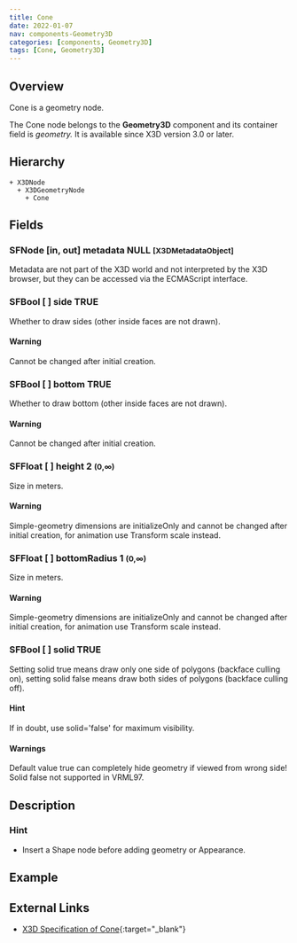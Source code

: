 ```yaml
---
title: Cone
date: 2022-01-07
nav: components-Geometry3D
categories: [components, Geometry3D]
tags: [Cone, Geometry3D]
---
```

<style>
.post h3 {
  word-spacing: 0.2em;
}
</style>

## Overview

Cone is a geometry node.

The Cone node belongs to the **Geometry3D** component and its container field is *geometry.* It is available since X3D version 3.0 or later.

## Hierarchy

```
+ X3DNode
  + X3DGeometryNode
    + Cone
```

## Fields

### SFNode [in, out] **metadata** NULL <small>[X3DMetadataObject]</small>

Metadata are not part of the X3D world and not interpreted by the X3D browser, but they can be accessed via the ECMAScript interface.

### SFBool [ ] **side** TRUE

Whether to draw sides (other inside faces are not drawn).

#### Warning

Cannot be changed after initial creation.

### SFBool [ ] **bottom** TRUE

Whether to draw bottom (other inside faces are not drawn).

#### Warning

Cannot be changed after initial creation.

### SFFloat [ ] **height** 2 <small>(0,∞)</small>

Size in meters.

#### Warning

Simple-geometry dimensions are initializeOnly and cannot be changed after initial creation, for animation use Transform scale instead.

### SFFloat [ ] **bottomRadius** 1 <small>(0,∞)</small>

Size in meters.

#### Warning

Simple-geometry dimensions are initializeOnly and cannot be changed after initial creation, for animation use Transform scale instead.

### SFBool [ ] **solid** TRUE

Setting solid true means draw only one side of polygons (backface culling on), setting solid false means draw both sides of polygons (backface culling off).

#### Hint

If in doubt, use solid='false' for maximum visibility.

#### Warnings

Default value true can completely hide geometry if viewed from wrong side! Solid false not supported in VRML97.

## Description

### Hint

- Insert a Shape node before adding geometry or Appearance.

## Example

<x3d-canvas src="https://create3000.github.io/media/examples/Geometry3D/Cone/Cone.x3d"></x3d-canvas>

## External Links

- [X3D Specification of Cone](https://www.web3d.org/documents/specifications/19775-1/V4.0/Part01/components/geometry3D.html#Cone){:target="_blank"}
